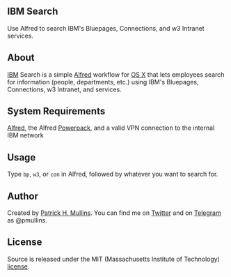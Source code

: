 ## IBM Search

Use Alfred to search IBM's Bluepages, Connections, and w3 Intranet services.

## About

[IBM](https://twitter.com/IBM) Search is a simple [Alfred](http://www.alfredapp.com/) workflow for [OS X](https://www.apple.com/osx/) that lets employees search for information (people, departments, etc.) using IBM's Bluepages, Connections, w3 Intranet, and services.

## System Requirements

[Alfred](http://www.alfredapp.com/), the Alfred [Powerpack](http://www.alfredapp.com/powerpack/), and a valid VPN connection to the internal IBM network

## Usage

Type `bp`, `w3`, or `con` in Alfred, followed by whatever you want to search for.

## Author
Created by [Patrick H. Mullins](http://www.pmullins.net/aboutme/). You can find me on  [Twitter](https://twitter.com/phmullins) and on [Telegram](https://telegram.org/) as @pmullins.

## License
Source is released under the MIT (Massachusetts Institute of Technology) [license](license.md).